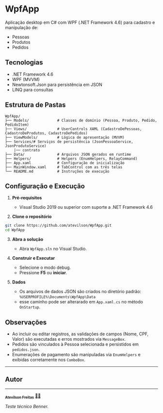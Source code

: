 ﻿# WpfApp

Aplicação desktop em C# com WPF (.NET Framework 4.6) para cadastro e manipulação de:

* Pessoas
* Produtos
* Pedidos

## Tecnologias

* .NET Framework 4.6
* WPF (MVVM)
* Newtonsoft.Json para persistência em JSON
* LINQ para consultas

## Estrutura de Pastas

```
WpfApp/
├── Models/             # Classes de domínio (Pessoa, Produto, Pedido, PedidoItem)
├── Views/              # UserControls XAML (CadastroDePessoas, CadastroDeProdutos, CadastroDePedidos)
├── ViewModels/         # Lógica de apresentação (MVVM)
├── Services/# Serviços de persistência (JsonPessoaService, JsonProdutoService)
    |── contrato
├── Data/               # Arquivos JSON gerados em runtime
├── Helpers/            # Helpers (EnumHelpers, RelayCommand)
├── App.xaml            # Configuração de inicialização
├── MainWindow.xaml     # TabControl com as três telas
└── README.md           # Instruções de execução
```

## Configuração e Execução

1. **Pré-requisitos**

   * Visual Studio 2019 ou superior com suporte a .NET Framework 4.6

2. **Clone o repositório**

```bash
git clone https://github.com/atevilson/WpfApp.git
cd WpfApp
```

3. **Abra a solução**

   * Abra `WpfApp.sln` no Visual Studio.

4. **Construir e Executar**

   * Selecione o modo debug.
   * Pressione **F5** ou **iniciar**.

5. **Dados**

   * Os arquivos de dados JSON são criados no diretório padrão:
     `%USERPROFILE%\Documents\WpfApp\Data`
   * esse caminho pode ser alterarado em `App.xaml.cs` no método `OnStartup`.

## Observações

* Ao incluir ou editar registros, as validações de campos (Nome, CPF, Valor) são executadas e erros mostrados via `MessageBox`.
* Pedidos são vinculados à Pessoa selecionada e persistidos em `pedidos.json`.
* Enumerações de pagamento são manipuladas via `EnumHelpers` e exibidas corretamente nos `ComboBox`.

---

## Autor

---
 <sub><b>Atevilson Freitas</b></sub></a> <a href="">🧑‍💻</a>

*Teste técnico Benner.*